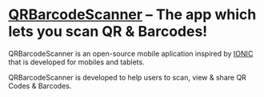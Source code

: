 [QRBarcodeScanner](https://github.com/yogeshkrishnani/QRBarcodeScanner) – The app which lets you scan QR & Barcodes!
=========

QRBarcodeScanner is an open-source mobile aplication inspired by [IONIC](https://ionicframework.com/) that is developed for mobiles and tablets.

QRBarcodeScanner is developed to help users to scan, view & share QR Codes & Barcodes.
